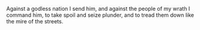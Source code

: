 Against a godless nation I send him, and against the people of my wrath I command him, to take spoil and seize plunder, and to tread them down like the mire of the streets.
